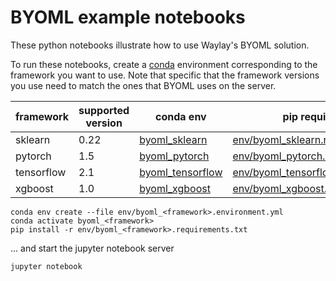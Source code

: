 # BYOML example notebooks


These python notebooks illustrate how to use Waylay's BYOML solution.

To run these notebooks, create a [conda](https://docs.conda.io/en/latest/) 
environment corresponding to the framework you want to use.
Note that specific that the framework versions you use need to match the
ones that BYOML uses on the server.

| framework | supported version | conda env | pip requirements |
| --------- | ----------------- | -------------- | --------------------- |
| sklearn | 0.22 | [byoml_sklearn](../env/byoml_sklearn.environment.yml) | [env/byoml_sklearn.requirements.txt](../env/byoml_sklearn.requirements.txt) |
| pytorch | 1.5 | [byoml_pytorch](../env/byoml_pytorch.environment.yml) | [env/byoml_pytorch.requirements.txt](../env/byoml_pytorch.requirements.txt) | 
| tensorflow | 2.1 | [byoml_tensorflow](../env/byoml_tensorflow.environment.yml) | [env/byoml_tensorflow.requirements.txt](../env/byoml_tensorflow.requirements.txt) | 
| xgboost | 1.0 | [byoml_xgboost](../env/byoml_xgboost.environment.yml) | [env/byoml_xgboost.requirements.txt](../env/byoml_xgboost.requirements.txt) | 


```
conda env create --file env/byoml_<framework>.environment.yml
conda activate byoml_<framework>
pip install -r env/byoml_<framework>.requirements.txt
```

... and start the jupyter notebook server

```
jupyter notebook
```


